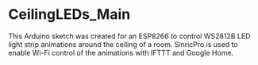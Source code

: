 # CeilingLEDs_Main
This Arduino sketch was created for an ESP8266 to control WS2812B LED light strip animations around the ceiling of a room. SinricPro is used to enable Wi-Fi control of the animations with IFTTT and Google Home.
